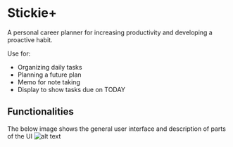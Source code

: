 # Stickie+
A personal career planner for increasing productivity and developing a proactive habit.

Use for:
- Organizing daily tasks
- Planning a future plan
- Memo for note taking
- Display to show tasks due on TODAY

## Functionalities

The below image shows the general user interface and description of parts of the UI
![alt text](https://raw.githubusercontent.com/alexSFfeng/StickiePlus/master/readMeImages/DemoWithDescriptions.png)

